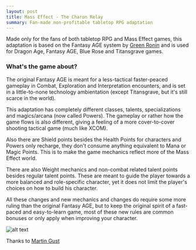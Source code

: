 ```yaml
---
layout: post
title: Mass Effect - The Charon Relay
summary: Fan-made non-profitable tabletop RPG adaptation
---
```

Made only for the fans of both tabletop RPG and Mass Effect games, this adaptation is based on the Fantasy AGE system by [Green Ronin](http://greenronin.com/) and is used for  Dragon Age, Fantasy AGE, Blue Rose and Titansgrave games.

### What's the game about?
The original Fantasy AGE is meant for a less-tactical faster-peaced gameplay in Combat, Exploration and Interpretation encounters, and is set in a little-to-none technology ambientation (except Titansgrave, but it's still scarce in the world).

This adaptation has completely different classes, talents, specializations and magics/arcana (now called Powers). The gameplay or rather how the game flows is also different, giving a feeling of a more cover-to-cover shooting tactical game (much like XCOM).

Also there are Shield points besides the Health Points for characters and Powers only recharge, they don't consume anything equivalent to Mana or Magic Points. This is to make the game mechanics reflect more of the Mass Effect world.

There are also Weight mechanics and non-combat related talent points besides regular talent points. These are meant to guide the player towards a more balanced and role-specific character, yet it does not limit the player's choices on how to build his character.

All these changes and new mechanics and changes do require some more ruling than the original Fantasy AGE, but to keep the original spirit of a fast-paced and easy-to-learn game, most of these new rules are common bonuses or only apply when improving your character.

![alt text](http://pre15.deviantart.net/b24e/th/pre/i/2015/331/5/9/mass_effect_rpg_1_by_martingust-d9i660v.jpg "Made by Martin Gust")

Thanks to [Martin Gust](http://martingust.deviantart.com/)

